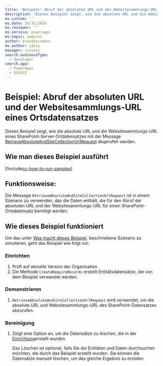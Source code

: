 ```yaml
---
title: 'Beispiel: Abruf der absoluten URL und der Websitesammlungs-URL (Common Data Service) | Microsoft Docs'
description: 'Dieses Beispiel zeigt, wie die absolute URL und die Websitesammlungs-URL eines SharePoint-Ortes abgerufen werden.'
ms.custom: ''
ms.date: 10/31/2018
ms.reviewer: ''
ms.service: powerapps
ms.topic: samples
author: brandonsimons
ms.author: jdaly
manager: ryjones
search.audienceType:
  - developer
search.app:
  - PowerApps
  - D365CE
---
```

# <a name="sample-retrieve-absolute-url-and-site-collection-url-of-a-location-record"></a>Beispiel: Abruf der absoluten URL und der Websitesammlungs-URL eines Ortsdatensatzes

<!-- https://docs.microsoft.com/dynamics365/customer-engagement/developer/integration-dev/sample-retrieve-absolute-url-and-site-collection-url-of-a-location-record -->

Dieses Beispiel zeigt, wie die absolute URL und die Websitesammlungs-URL eines SharePoint-Server-Ortdatensatzes mit der Message [RetrieveAbsoluteAndSiteCollectionUrlRequest](https://docs.microsoft.com/dotnet/api/microsoft.crm.sdk.messages.retrieveabsoluteandsitecollectionurlrequest?view=dynamics-general-ce-9) abgerufen werden.

## <a name="how-to-run-this-sample"></a>Wie man dieses Beispiel ausführt

[!include[cc-how-to-run-samples](../../includes/cc-how-to-run-samples.md)]

## <a name="what-this-sample-does"></a>Funktionsweise:

Die Message `RetrieveAbsoluteAndSiteCollectionUrlRequest` ist in einem Szenario zu verwenden, das die Daten enthält, die für den Abruf der absoluten URL und der Websitesammlungs-URL für einen SharePoint-Ortsdatensatz benötigt werden.

## <a name="how-this-sample-works"></a>Wie dieses Beispiel funktioniert

Um das unter [Was macht dieses Beispiel](#what-this-sample-does), beschriebene Szenario zu simulieren, geht das Beispiel wie folgt vor:

### <a name="setup"></a>Einrichten

1. Prüft auf aktuelle Version der Organisation. 
1. Die Methode `CreateRequireRecords` erstellt Entitätsdatensätze, die von dem Beispiel verwendet werden.

### <a name="demonstrate"></a>Demonstrieren

1. `RetrieveAbsoluteAndSiteCollectionUrlRequest` wird verwendet, um die absolute URL und Websitesammlungs-URL des SharePoint-Datensatzes abzurufen.

### <a name="clean-up"></a>Bereinigung

1. Zeigt eine Option an, um die Datensätze zu löschen, die in der [Einrichtung](#setup)erstellt wurden.

    Das Löschen ist optional, falls Sie die Entitäten und Daten durchsuchen möchten, die durch das Beispiel erstellt wurden. Sie können die Datensätze manuell löschen, um das gleiche Ergebnis zu erzielen.
